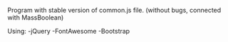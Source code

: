 Program with stable version of common.js file. (without bugs, connected with MassBoolean)

Using:
-jQuery
-FontAwesome
-Bootstrap
